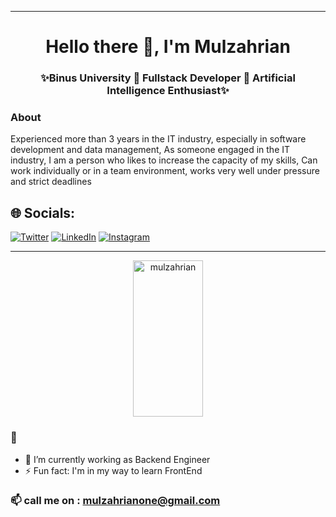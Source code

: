 <!-- [![Anurag's github stats](https://github-readme-stats.vercel.app/api?username=mulzahrian)](https://github.com/anuraghazra/github-readme-stats)
 -->
<hr>
<h1 align="center"> Hello there 👋, I'm Mulzahrian</h1>
<h3 align="center">✨Binus University 🔹 Fullstack Developer 🔹 Artificial Intelligence Enthusiast✨</h3>

### About
Experienced more than 3 years in the IT industry, especially in software development and data management, As someone engaged in the IT industry, I am a person who likes to increase the capacity of my skills, Can work individually or in a team environment, works very well under pressure and strict deadlines
<!--[![](https://visitcount.itsvg.in/api?id=mulzahrian&icon=0&color=0)](https://visitcount.itsvg.in)-->
## 🌐 Socials:

[![Twitter](https://img.shields.io/badge/Twitter-%231DA1F2.svg?logo=Twitter&logoColor=white)](https://twitter.com/mulzahrian)
[![LinkedIn](https://img.shields.io/badge/LinkedIn-%230077B5.svg?logo=linkedin&logoColor=white)](https://www.linkedin.com/in/mulzahrian-mulzahrian-5914101a3)
[![Instagram](https://img.shields.io/badge/Instagram-%23E4405F.svg?logo=Instagram&logoColor=white)](https://www.instagram.com/mulzahrian21/)
<hr>

<div align="center">
    <img align="center"
        src="https://github-readme-stats.vercel.app/api?username=mulzahrian&show_icons=true&theme=radical"
        alt="mulzahrian" height="250px" width="47%" />
</div>

<!--  ### What Language I Use
 [![Top Langs](https://github-readme-stats.vercel.app/api/top-langs/?username=mulzahrian&langs_count=8)](https://github.com/mulzahrian/github-readme-stats) -->


### 👋
- 🔭 I’m currently working as Backend Engineer 
- ⚡ Fun fact: I'm in my way to learn FrontEnd 

### 📫 call me on : mulzahrianone@gmail.com

<!--
**mulzahrian/mulzahrian** is a ✨ _special_ ✨ repository because its `README.md` (this file) appears on your GitHub profile.

Here are some ideas to get you started:

- 🔭 I’m currently working on ...
- 🌱 I’m currently learning ...
- 👯 I’m looking to collaborate on ...
- 🤔 I’m looking for help with ...
- 💬 Ask me about ...
- 📫 How to reach me: ...
- 😄 Pronouns: ...
- ⚡ Fun fact: ...
-->
